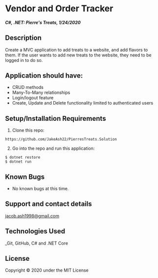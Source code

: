 # Vendor and Order Tracker

#### _C#, .NET: Pierre's Treats, 1/24/2020_

## Description
Create a MVC application to add treats to a website, and add flavors to them.  If the user wants to add new treats to the website, they need to be logged in to do so.

## Application should have:
- CRUD methods
- Many-To-Many relationships
- Login/logout feature
- Create, Update and Delete functionality limited to authenticated users


## Setup/Installation Requirements

1. Clone this repo:
```
https://github.com/JakeAsh22/PierresTreats.Solution
```

2. Go into the repo and run this application: 
```
$ dotnet restore
$ dotnet run
```

## Known Bugs
* No known bugs at this time.

## Support and contact details
 jacob.ash1998@gmail.com

## Technologies Used
_Git, GitHub, C# and .NET Core


## License
Copyright © 2020 under the MIT License